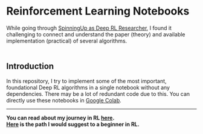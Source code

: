 # Reinforcement Learning Notebooks

While going through [SpinningUp as Deep RL Researcher](https://spinningup.openai.com/en/latest/spinningup/spinningup.html), I found it challenging to connect and understand the paper (theory) and available implementation (practical) of several algorithms.<br><br>

## Introduction
In this repository, I try to implement some of the most important, foundational Deep RL algorithms in a single notebook without any dependencies. There may be a lot of redundant code due to this.
You can directly use these notebooks in [Google Colab](https://colab.research.google.com/).

---

**You can read about my journey in RL [here](./my_path_in_RL.md).** <br>
**[Here](./suggested_path_in_RL.md) is the path I would suggest to a beginner in RL.**
